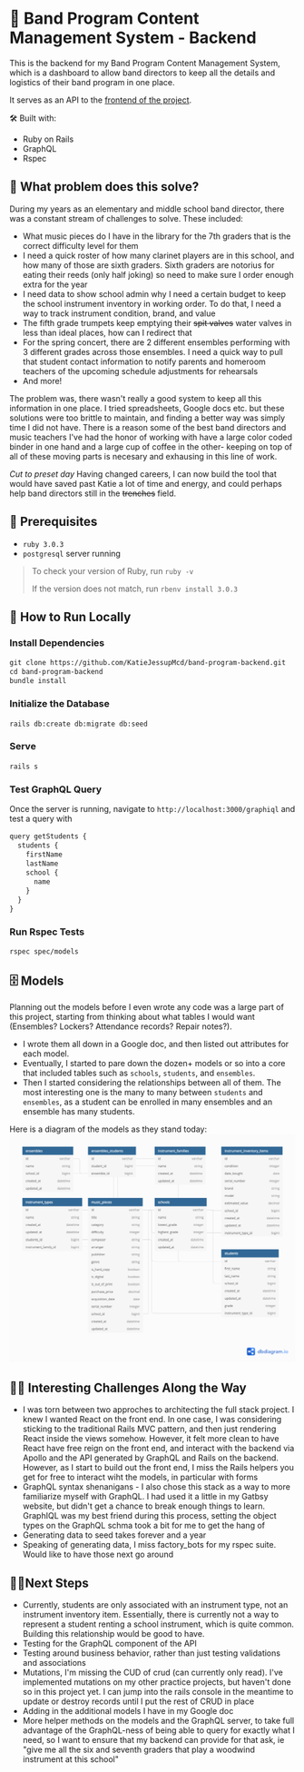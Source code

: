 # 🎼 Band Program Content Management System - Backend

This is the backend for my Band Program Content Management System, which is a dashboard to allow band directors to keep all the details and logistics of their band program in one place.

It serves as an API to the [frontend of the project](https://github.com/KatieJessupMcd/band-program-frontend).

🛠 Built with:

- Ruby on Rails
- GraphQL
- Rspec

## 🤔 What problem does this solve?

During my years as an elementary and middle school band director, there was a constant stream of challenges to solve. These included:

- What music pieces do I have in the library for the 7th graders that is the correct difficulty level for them
- I need a quick roster of how many clarinet players are in this school, and how many of those are sixth graders. Sixth graders are notorius for eating their reeds (only half joking) so need to make sure I order enough extra for the year
- I need data to show school admin why I need a certain budget to keep the school instrument inventory in working order. To do that, I need a way to track instrument condition, brand, and value
- The fifth grade trumpets keep emptying their ~~spit valves~~ water valves in less than ideal places, how can I redirect that
- For the spring concert, there are 2 different ensembles performing with 3 different grades across those ensembles. I need a quick way to pull that student contact information to notify parents and homeroom teachers of the upcoming schedule adjustments for rehearsals
- And more!

The problem was, there wasn't really a good system to keep all this information in one place. I tried spreadsheets, Google docs etc. but these solutions were too brittle to maintain, and finding a better way was simply time I did not have. There is a reason some of the best band directors and music teachers I've had the honor of working with have a large color coded binder in one hand and a large cup of coffee in the other- keeping on top of all of these moving parts is necesary and exhausing in this line of work.

_Cut to preset day_
Having changed careers, I can now build the tool that would have saved past Katie a lot of time and energy, and could perhaps help band directors still in the ~~trenches~~ field.

## 📄 Prerequisites

- `ruby 3.0.3`
- `postgresql` server running

> To check your version of Ruby, run `ruby -v`
>
> If the version does not match, run `rbenv install 3.0.3`

## 🚀 How to Run Locally

### Install Dependencies

```
git clone https://github.com/KatieJessupMcd/band-program-backend.git
cd band-program-backend
bundle install
```

### Initialize the Database

```
rails db:create db:migrate db:seed
```

### Serve

```
rails s
```

### Test GraphQL Query

Once the server is running, navigate to `http://localhost:3000/graphiql` and test a query with

```
query getStudents {
  students {
    firstName
    lastName
    school {
      name
    }
  }
}
```

### Run Rspec Tests

```
rspec spec/models
```

## 🗄 Models

Planning out the models before I even wrote any code was a large part of this project, starting from thinking about what tables I would want (Ensembles? Lockers? Attendance records? Repair notes?).

- I wrote them all down in a Google doc, and then listed out attributes for each model.
- Eventually, I started to pare down the dozen+ models or so into a core that included tables such as `schools`, `students`, and `ensembles`.
- Then I started considering the relationships between all of them. The most interesting one is the many to many between `students` and `ensembles`, as a student can be enrolled in many ensembles and an ensemble has many students.

Here is a diagram of the models as they stand today:
![band_program_models](band_program_models.png)

## 👩‍💻 Interesting Challenges Along the Way

- I was torn between two approches to architecting the full stack project. I knew I wanted React on the front end. In one case, I was considering sticking to the traditional Rails MVC pattern, and then just rendering React inside the views somehow. However, it felt more clean to have React have free reign on the front end, and interact with the backend via Apollo and the API generated by GraphQL and Rails on the backend. However, as I start to build out the front end, I miss the Rails helpers you get for free to interact wiht the models, in particular with forms
- GraphQL syntax shenanigans - I also chose this stack as a way to more familiarize myself with GraphQL. I had used it a little in my Gatbsy website, but didn't get a chance to break enough things to learn. GraphIQL was my best friend during this process, setting the object types on the GraphQL schma took a bit for me to get the hang of
- Generating data to seed takes forever and a year
- Speaking of generating data, I miss factory_bots for my rspec suite. Would like to have those next go around

## 🚶‍♀️Next Steps

- Currently, students are only associated with an instrument type, not an instrument inventory item. Essentially, there is currently not a way to represent a student renting a school instrument, which is quite common. Building this relationship would be good to have.
- Testing for the GraphQL component of the API
- Testing around business behavior, rather than just testing validations and associations
- Mutations, I'm missing the CUD of crud (can currently only read). I've implemented mutations on my other practice projects, but haven't done so in this project yet. I can jump into the rails console in the meantime to update or destroy records until I put the rest of CRUD in place
- Adding in the additional models I have in my Google doc
- More helper methods on the models and the GraphQL server, to take full advantage of the GraphQL-ness of being able to query for exactly what I need, so I want to ensure that my backend can provide for that ask, ie "give me all the six and seventh graders that play a woodwind instrument at this school"
